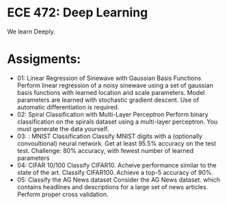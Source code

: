 # ECE 472: Deep Learning 
We learn Deeply. 

# Assigments: 
- 01: Linear Regression of Sinewave with Gaussian Basis Functions
Perform linear regression of a noisy sinewave using a set of gaussian basis functions with learned location and scale parameters. Model parameters are learned with stochastic gradient descent. Use of automatic differentiation is required.
- 02: Spiral Classification with Multi-Layer Perceptron
Perform binary classification on the spirals dataset using a multi-layer perceptron. You must generate the data yourself.
- 03: : MNIST Classification
Classify MNIST digits with a (optionally convoultional) neural network. Get at least 95.5% accuracy on the test test. Challenge: 80% accuracy, with fewest number of learned parameters
- 04: CIFAR 10/100
Classify CIFAR10. Acheive performance similar to the state of the art. Classify CIFAR100. Achieve a top-5 accuracy of 90%.
- 05: Classify the AG News dataset
Consider the AG News dataset. which contains headlines and descriptions for a large set of news articles. Perform proper cross validation.

